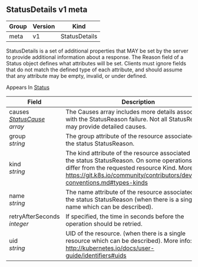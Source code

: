 ## StatusDetails v1 meta

Group        | Version     | Kind
------------ | ---------- | -----------
meta | v1 | StatusDetails



StatusDetails is a set of additional properties that MAY be set by the server to provide additional information about a response. The Reason field of a Status object defines what attributes will be set. Clients must ignore fields that do not match the defined type of each attribute, and should assume that any attribute may be empty, invalid, or under defined.

<aside class="notice">
Appears In  <a href="#status-v1-meta">Status</a> </aside>

Field        | Description
------------ | -----------
causes <br /> *[StatusCause](#statuscause-v1-meta) array*    | The Causes array includes more details associated with the StatusReason failure. Not all StatusReasons may provide detailed causes.
group <br /> *string*    | The group attribute of the resource associated with the status StatusReason.
kind <br /> *string*    | The kind attribute of the resource associated with the status StatusReason. On some operations may differ from the requested resource Kind. More info: https://git.k8s.io/community/contributors/devel/api-conventions.md#types-kinds
name <br /> *string*    | The name attribute of the resource associated with the status StatusReason (when there is a single name which can be described).
retryAfterSeconds <br /> *integer*    | If specified, the time in seconds before the operation should be retried.
uid <br /> *string*    | UID of the resource. (when there is a single resource which can be described). More info: http://kubernetes.io/docs/user-guide/identifiers#uids

